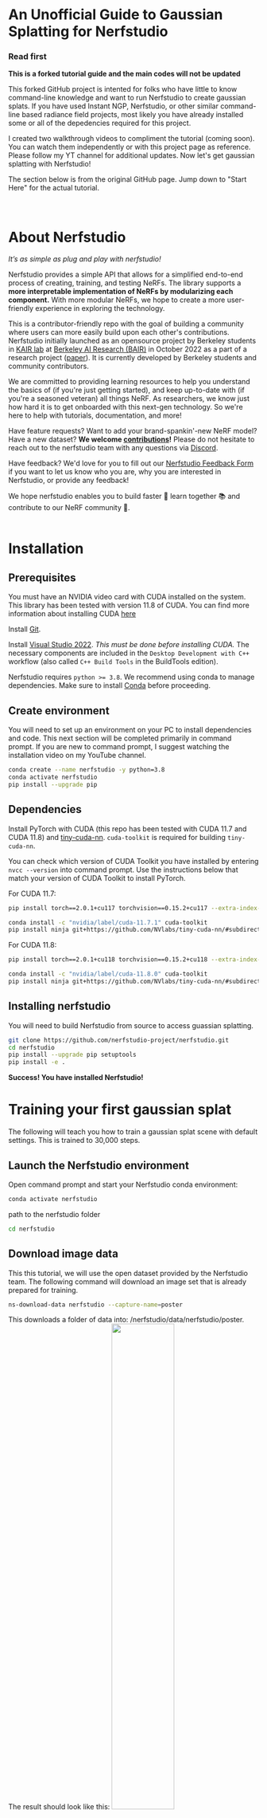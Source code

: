 # An Unofficial Guide to Gaussian Splatting for Nerfstudio

### Read first
__This is a forked tutorial guide and the main codes will not be updated__

This forked GitHub project is intented for folks who have little to know command-line knowledge and want to run Nerfstudio to create gaussian splats. If you have used Instant NGP, Nerfstudio, or other similar command-line based radiance field projects, most likely you have already installed some or all of the depedencies required for this project.

I created two walkthrough videos to compliment the tutorial (coming soon). You can watch them independently or with this project page as reference. Please follow my YT channel for additional updates. Now let's get gaussian splatting with Nerfstudio!

The section below is from the original GitHub page. Jump down to "Start Here" for the actual tutorial. <br>
<br>
<br>



# About Nerfstudio

_It’s as simple as plug and play with nerfstudio!_

Nerfstudio provides a simple API that allows for a simplified end-to-end process of creating, training, and testing NeRFs.
The library supports a **more interpretable implementation of NeRFs by modularizing each component.**
With more modular NeRFs, we hope to create a more user-friendly experience in exploring the technology.

This is a contributor-friendly repo with the goal of building a community where users can more easily build upon each other's contributions.
Nerfstudio initially launched as an opensource project by Berkeley students in [KAIR lab](https://people.eecs.berkeley.edu/~kanazawa/index.html#kair) at [Berkeley AI Research (BAIR)](https://bair.berkeley.edu/) in October 2022 as a part of a research project ([paper](https://arxiv.org/abs/2302.04264)). It is currently developed by Berkeley students and community contributors.

We are committed to providing learning resources to help you understand the basics of (if you're just getting started), and keep up-to-date with (if you're a seasoned veteran) all things NeRF. As researchers, we know just how hard it is to get onboarded with this next-gen technology. So we're here to help with tutorials, documentation, and more!

Have feature requests? Want to add your brand-spankin'-new NeRF model? Have a new dataset? **We welcome [contributions](https://docs.nerf.studio/reference/contributing.html)!** Please do not hesitate to reach out to the nerfstudio team with any questions via [Discord](https://discord.gg/uMbNqcraFc).

Have feedback? We'd love for you to fill out our [Nerfstudio Feedback Form](https://forms.gle/sqN5phJN7LfQVwnP9) if you want to let us know who you are, why you are interested in Nerfstudio, or provide any feedback!

We hope nerfstudio enables you to build faster :hammer: learn together :books: and contribute to our NeRF community :sparkling_heart:.
<br>
<br>

# Installation


## Prerequisites

You must have an NVIDIA video card with CUDA installed on the system. This library has been tested with version 11.8 of CUDA. You can find more information about installing CUDA [here](https://docs.nvidia.com/cuda/cuda-quick-start-guide/index.html)

Install [Git](https://git-scm.com/downloads).

Install [Visual Studio 2022](https://learn.microsoft.com/en-us/visualstudio/install/install-visual-studio?view=vs-2022). _This must be done before installing CUDA._ The necessary components are included in the `Desktop Development with C++` workflow (also called `C++ Build Tools` in the BuildTools edition).

Nerfstudio requires `python >= 3.8`. We recommend using conda to manage dependencies. Make sure to install [Conda](https://docs.conda.io/miniconda.html) before proceeding.

## Create environment

You will need to set up an environment on your PC to install dependencies and code. This next section will be completed primarily in command prompt. If you are new to command prompt, I suggest watching the installation video on my YouTube channel.

```bash
conda create --name nerfstudio -y python=3.8
conda activate nerfstudio
pip install --upgrade pip
```

## Dependencies

Install PyTorch with CUDA (this repo has been tested with CUDA 11.7 and CUDA 11.8) and [tiny-cuda-nn](https://github.com/NVlabs/tiny-cuda-nn).
`cuda-toolkit` is required for building `tiny-cuda-nn`.

You can check which version of CUDA Toolkit you have installed by entering `nvcc --version` into command prompt. Use the instructions below that match your version of CUDA Toolkit to install PyTorch.

For CUDA 11.7:

```bash
pip install torch==2.0.1+cu117 torchvision==0.15.2+cu117 --extra-index-url https://download.pytorch.org/whl/cu117

conda install -c "nvidia/label/cuda-11.7.1" cuda-toolkit
pip install ninja git+https://github.com/NVlabs/tiny-cuda-nn/#subdirectory=bindings/torch
```

For CUDA 11.8:

```bash
pip install torch==2.0.1+cu118 torchvision==0.15.2+cu118 --extra-index-url https://download.pytorch.org/whl/cu118

conda install -c "nvidia/label/cuda-11.8.0" cuda-toolkit
pip install ninja git+https://github.com/NVlabs/tiny-cuda-nn/#subdirectory=bindings/torch
```


## Installing nerfstudio

You will need to build Nerfstudio from source to access guassian splatting.

```bash
git clone https://github.com/nerfstudio-project/nerfstudio.git
cd nerfstudio
pip install --upgrade pip setuptools
pip install -e .
```

**Success! You have installed Nerfstudio!**


# Training your first gaussian splat

The following will teach you how to train a gaussian splat scene with default settings. This is trained to 30,000 steps.

## Launch the Nerfstudio environment
Open command prompt and start your Nerfstudio conda environment:
```bash
conda activate nerfstudio
```

path to the nerfstudio folder
```bash
cd nerfstudio
```

## Download image data

This this tutorial, we will use the open dataset provided by the Nerfstudio team. The following command will download an image set that is already prepared for training. 
```bash
ns-download-data nerfstudio --capture-name=poster
```

This downloads a folder of data into: /nerfstudio/data/nerfstudio/poster.  The result should look like this:
<img src="assets/Folderdata.png" width="50%"/>

If you want to use your own data, check out the [Using Custom Data](#using-custom-data) section.

# Train the gaussian splat
Next, you will initiate training of the gaussian splat scene.

```bash
ns-train gaussian-splatting --data data/nerfstudio/poster
```

If everything works, you should see training progress like the following:

<p align="center">
    <img width="800" alt="image" src="assets/TrainingCode.png">
</p>

Navigating to the link at the end of the terminal will load the webviewer. If you are running on a remote machine, you will need to port forward the websocket port (defaults to 7007).

**Note:** At the time of writing this guide, there is a bug where some people will see `0.0.0.0:7007` for the link. Replace the 0.0.0.0 with your IPv4 address. Here are [instruction](https://support.microsoft.com/en-us/windows/find-your-ip-address-in-windows-f21a9bbc-c582-55cd-35e0-73431160a1b9) to find your IP address.

<p align="center">
    <img width="800" alt="image" src="assets/visualizer.png">
</p>

**Note:** The webviewer will slow down the performance of the model training.

### Resume from checkpoint / visualize existing run

It is possible to resume training a checkpoint by running

```bash
ns-train gaussian-splatting --data data/nerfstudio/poster --load-dir {outputs/.../nerfstudio_models}
```

You can launch any pre-trained model checkpoint into the viewer without initiating further training by running

```bash
ns-viewer --load-config {outputs/.../config.yml} --vis viewer_beta
```

This is recommended if you want to load a project you fully trained in command line and are coming back to later visualize and create video renders.

## Exporting Results

Once you have a gaussian splatting scene trained, you can either render out a video or export the gaussian splats ply file to view in other platforms such as Unity and UE5.

### Render Video

First we must create a path for the camera to follow. This can be done in the viewer under the "RENDER" tab. Orient your 3D view to the location where you wish the video to start, then press **"Add Keyframe"**. This will set the first camera key frame. Continue to new viewpoints adding additional cameras to create the camera path. Nerfstudio provides other parameters to further refine your camera path. You can press **"Preview Render"** and then **"Play"** to preview your camera sequence.

Once satisfied, input a render name and then press **"Generate Command"** which will display a modal that contains the command needed to render the video. Ensure you copy and post this command into a notes doc as it's easy to lose once you close the viewer.

Kill the training job by pushing `ctrl+C` in the command prompt window.

Next, run the command you copied from the viewer to generate the video. A video will be rendered and it will display the location path.

Other video export options are available, learn more by running

```bash
ns-render --help
```

### Generate a Guassian Splat

Currently, this must be performed with command line. The export section of the viewer does not function correctly with gaussin splats.

You can export the splat ply by running

```bash
ns-export gassian-splat --load-config {outputs/.../config.yml} --export-dir {path/to/directory}
```

Learn about the export options by running

```bash
ns-export gaussian-splat --help
```

## Modifying the Training Configuration

The gaussian splatting training model contains many parameters that can be changed. Use the `--help` command to see the full list of configuration options.

```bash
ns-train gaussian-splatting --help
```


## Using Custom Data

Using an existing dataset is great, but likely you want to use your own data! Nerfstudio supports various methods for using your own data. Before it can be used in nerfstudio, the camera location and orientations must be determined and then converted into our format using `ns-process-data`. Nerfstudio relies on external tools for this, instructions and information can be found in the documentation.

| Data                                                                                          | Capture Device | Requirements                                                      | `ns-process-data` Speed |
| --------------------------------------------------------------------------------------------- | -------------- | ----------------------------------------------------------------- | ----------------------- |
| 📷 [Images](https://docs.nerf.studio/quickstart/custom_dataset.html#images-or-video)          | Any            | [COLMAP](https://colmap.github.io/install.html)                   | 🐢                      |
| 📹 [Video](https://docs.nerf.studio/quickstart/custom_dataset.html#images-or-video)           | Any            | [COLMAP](https://colmap.github.io/install.html)                   | 🐢                      |
| 🌎 [360 Data](https://docs.nerf.studio/quickstart/custom_dataset.html#data-equirectangular)   | Any            | [COLMAP](https://colmap.github.io/install.html)                   | 🐢                      |
| 📱 [Polycam](https://docs.nerf.studio/quickstart/custom_dataset.html#polycam-capture)         | IOS with LiDAR | [Polycam App](https://poly.cam/)                                  | 🐇                      |
| 📱 [KIRI Engine](https://docs.nerf.studio/quickstart/custom_dataset.html#kiri-engine-capture) | IOS or Android | [KIRI Engine App](https://www.kiriengine.com/)                    | 🐇                      |
| 📱 [Record3D](https://docs.nerf.studio/quickstart/custom_dataset.html#record3d-capture)       | IOS with LiDAR | [Record3D app](https://record3d.app/)                             | 🐇                      |
| 📱 [Spectacular AI](https://docs.nerf.studio/quickstart/custom_dataset.html#spectacularai)    | IOS, OAK, [others](https://www.spectacularai.com/mapping#supported-devices) | [App](https://apps.apple.com/us/app/spectacular-rec/id6473188128) / [`sai-cli`](https://www.spectacularai.com/mapping) | 🐇 |
| 🖥 [Metashape](https://docs.nerf.studio/quickstart/custom_dataset.html#metashape)             | Any            | [Metashape](https://www.agisoft.com/)                             | 🐇                      |
| 🖥 [RealityCapture](https://docs.nerf.studio/quickstart/custom_dataset.html#realitycapture)   | Any            | [RealityCapture](https://www.capturingreality.com/realitycapture) | 🐇                      |
| 🖥 [ODM](https://docs.nerf.studio/quickstart/custom_dataset.html#odm)                         | Any            | [ODM](https://github.com/OpenDroneMap/ODM)                        | 🐇                      |
| 👓 [Aria](https://docs.nerf.studio/quickstart/custom_dataset.html#aria)                       | Aria glasses   | [Project Aria](https://projectaria.com/)                          | 🐇                      |
| 🛠 [Custom](https://docs.nerf.studio/quickstart/data_conventions.html)                        | Any            | Camera Poses                                                      | 🐇                      |





# Learn More

And that's it for creating gaussian-splats with nerfstudio.

If you're interested in learning more on how to create your own pipelines, develop with the viewer, run benchmarks, and more, please check out some of the quicklinks below or visit our [documentation](https://docs.nerf.studio/) directly.

| Section                                                                                  | Description                                                                                        |
| ---------------------------------------------------------------------------------------- | -------------------------------------------------------------------------------------------------- |
| [Documentation](https://docs.nerf.studio/)                                               | Full API documentation and tutorials                                                               |
| [Viewer](https://viewer.nerf.studio/)                                                    | Home page for our web viewer                                                                       |
| 🎒 **Educational**                                                                       |
| [Model Descriptions](https://docs.nerf.studio/nerfology/methods/index.html)              | Description of all the models supported by nerfstudio and explanations of component parts.         |
| [Component Descriptions](https://docs.nerf.studio/nerfology/model_components/index.html) | Interactive notebooks that explain notable/commonly used modules in various models.                |
| 🏃 **Tutorials**                                                                         |
| [Getting Started](https://docs.nerf.studio/quickstart/installation.html)                 | A more in-depth guide on how to get started with nerfstudio from installation to contributing.     |
| [Using the Viewer](https://docs.nerf.studio/quickstart/viewer_quickstart.html)           | A quick demo video on how to navigate the viewer.                                                  |
| [Using Record3D](https://www.youtube.com/watch?v=XwKq7qDQCQk)                            | Demo video on how to run nerfstudio without using COLMAP.                                          |
| 💻 **For Developers**                                                                    |
| [Creating pipelines](https://docs.nerf.studio/developer_guides/pipelines/index.html)     | Learn how to easily build new neural rendering pipelines by using and/or implementing new modules. |
| [Creating datasets](https://docs.nerf.studio/quickstart/custom_dataset.html)             | Have a new dataset? Learn how to run it with nerfstudio.                                           |
| [Contributing](https://docs.nerf.studio/reference/contributing.html)                     | Walk-through for how you can start contributing now.                                               |
| 💖 **Community**                                                                         |
| [Discord](https://discord.gg/uMbNqcraFc)                                                 | Join our community to discuss more. We would love to hear from you!                                |
| [Twitter](https://twitter.com/nerfstudioteam)                                            | Follow us on Twitter @nerfstudioteam to see cool updates and announcements                         |
| [Feedback Form](TODO)                                                                    | We welcome any feedback! This is our chance to learn what you all are using Nerfstudio for.        |
